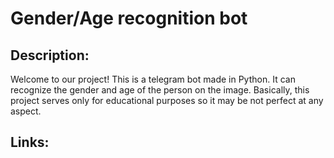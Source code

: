 # Gender/Age recognition bot

## Description:
Welcome to our project! This is a telegram bot made in Python. It can recognize the gender and age of the person on the image.
Basically, this project serves only for educational purposes so it may be not perfect at any aspect.

## Links:
